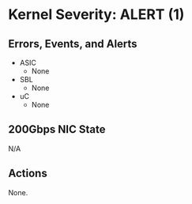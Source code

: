 # Kernel Severity: ALERT (1)

## Errors, Events, and Alerts

- ASIC
  - None
- SBL
  - None
- uC
  - None

## 200Gbps NIC State

N/A

## Actions

None.
